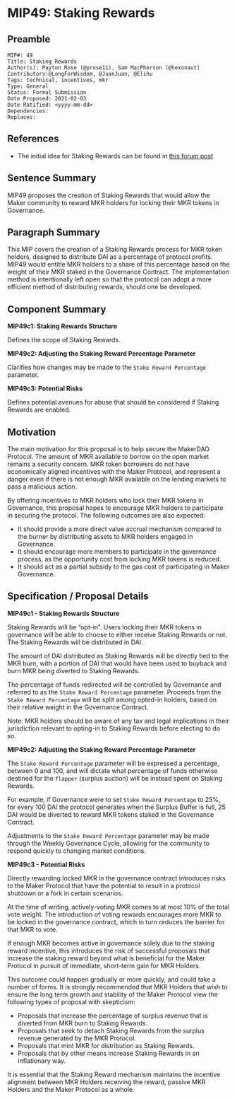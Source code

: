 # MIP49: Staking Rewards 

## Preamble

```
MIP#: 49
Title: Staking Rewards
Author(s): Payton Rose (@prose11), Sam MacPherson (@hexonaut)
Contributors:@LongForWisdom, @JuanJuan, @Elihu
Tags: technical, incentives, mkr
Type: General
Status: Formal Submission
Date Proposed: 2021-02-03
Date Ratified: <yyyy-mm-dd>
Dependencies:
Replaces:
```

## References

* The initial idea for Staking Rewards can be found in [this forum post](https://forum.makerdao.com/t/introducing-dssgovrewards/5394)

## Sentence Summary

MIP49 proposes the creation of Staking Rewards that would allow the Maker community to reward MKR holders for locking their MKR tokens in Governance.

## Paragraph Summary

This MIP covers the creation of a Staking Rewards process for MKR token holders, designed to distribute DAI as a percentage of protocol profits. MIP49 would entitle MKR holders to a share of this percentage based on the weight of their MKR staked in the Governance Contract. The implementation method is intentionally left open so that the protocol can adopt a more efficient method of distributing rewards, should one be developed.

## Component Summary

**MIP49c1: Staking Rewards Structure**

Defines the scope of Staking Rewards.

**MIP49c2: Adjusting the Staking Reward Percentage Parameter**

Clarifies how changes may be made to the `Stake Reward Percentage` parameter. 

**MIP49c3: Potential Risks**

Defines potential avenues for abuse that should be considered if Staking Rewards are enabled.

## Motivation

The main motivation for this proposal is to help secure the MakerDAO Protocol. The amount of MKR available to borrow on the open market remains a security concern. MKR token borrowers do not have economically aligned incentives with the Maker Protocol, and represent a danger even if there is not enough MKR available on the lending markets to pass a malicious action.

By offering incentives to MKR holders who lock their MKR tokens in Governance, this proposal hopes to encourage MKR holders to participate in securing the protocol. The following outcomes are also expected:

* It should provide a more direct value accrual mechanism compared to the burner by distributing assets to MKR holders engaged in Governance.
* It should encourage more members to participate in the governance process, as the opportunity cost from locking MKR tokens is reduced.
* It should act as a partial subsidy to the gas cost of participating in Maker Governance.

## Specification / Proposal Details

**MIP49c1 - Staking Rewards Structure**

Staking Rewards will be “opt-in”. Users locking their MKR tokens in governance will be able to choose to either receive Staking Rewards or not. The Staking Rewards will be distributed in DAI.

The amount of DAI distributed as Staking Rewards will be directly tied to the MKR burn, with a portion of DAI that would have been used to buyback and burn MKR being diverted to Staking Rewards. 

The percentage of funds redirected will be controlled by Governance and referred to as the `Stake Reward Percentage` parameter. Proceeds from the `Stake Reward Percentage` will be split among opted-in holders, based on their relative weight in the Governance Contract.

Note: MKR holders should be aware of any tax and legal implications in their jurisdiction relevant to opting-in to Staking Rewards before electing to do so.

**MIP49c2: Adjusting the Staking Reward Percentage Parameter**

The `Stake Reward Percentage` parameter will be expressed a percentage, between 0 and 100, and will dictate what percentage of funds otherwise destined for the `flapper` (surplus auction) will be instead spent on Staking Rewards.

For example, if Governance were to set `Stake Reward Percentage` to 25%, for every 100 DAI the protocol generates when the Surplus Buffer is full, 25 DAI would be diverted to reward MKR tokens staked in the Governance Contract.

Adjustments to the `Stake Reward Percentage` parameter may be made through the Weekly Governance Cycle, allowing for the community to respond quickly to changing market conditions. 


**MIP49c3 - Potential Risks**

Directly rewarding locked MKR in the governance contract introduces risks to the Maker Protocol that have the potential to result in a protocol shutdown or a fork in certain scenarios.

At the time of writing, actively-voting MKR comes to at most 10% of the total vote weight. The introduction of voting rewards encourages more MKR to be locked in the governance contract, which in turn reduces the barrier for that MKR to vote.

If enough MKR becomes active in governance solely due to the staking reward incentive, this introduces the risk of successful proposals that increase the staking reward beyond what is beneficial for the Maker Protocol in pursuit of immediate, short-term gain for MKR Holders.

This outcome could happen gradually or more quickly, and could take a number of forms. It is strongly recommended that MKR Holders that wish to ensure the long term growth and stability of the Maker Protocol view the following types of proposal with skepticism:

* Proposals that increase the percentage of surplus revenue that is diverted from MKR burn to Staking Rewards.
* Proposals that seek to detach Staking Rewards from the surplus revenue generated by the MKR Protocol.
* Proposals that mint MKR for distribution as Staking Rewards.
* Proposals that by other means increase Staking Rewards in an inflationary way.

It is essential that the Staking Reward mechanism maintains the incentive alignment between MKR Holders receiving the reward, passive MKR Holders and the Maker Protocol as a whole.
